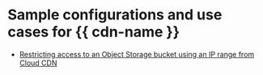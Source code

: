 # Sample configurations and use cases for {{ cdn-name }}

* [Restricting access to an Object Storage bucket using an IP range from Cloud CDN](permit-bucket-access-only-to-cdn-networks.md)